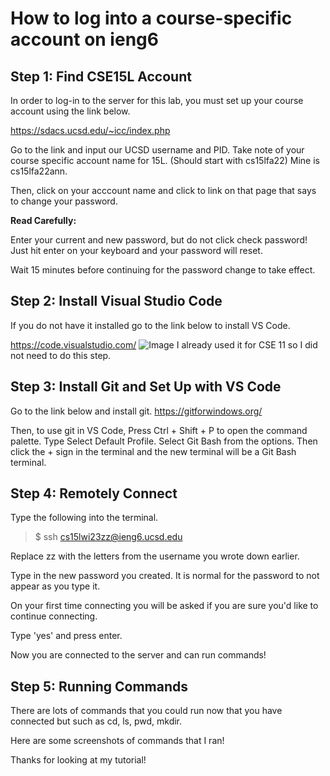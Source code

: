 # How to log into a course-specific account on ieng6

## Step 1: Find CSE15L Account

In order to log-in to the server for this lab, you must
set up your course account using the link below.

https://sdacs.ucsd.edu/~icc/index.php

Go to the link and input our UCSD username and PID.
Take note of your course specific account name for 15L.
(Should start with cs15lfa22)
Mine is cs15lfa22ann.

Then, click on your acccount name and click to link on that page
that says to change your password.

**Read Carefully:**

Enter your current and new password, but do not click check password!
Just hit enter on your keyboard and your password will reset.

Wait 15 minutes before continuing for the password change to take effect.

## Step 2: Install Visual Studio Code

If you do not have it installed go to the link below to install VS Code.

https://code.visualstudio.com/
![Image](https://github.com/mattqgoldberg/cse15l-lab-reports/INSTALL_VSCODE.png)
I already used it for CSE 11 so I did not need to do this step.

## Step 3: Install Git and Set Up with VS Code

Go to the link below and install git.
https://gitforwindows.org/

Then, to use git in VS Code, Press Ctrl + Shift + P to open the command palette.
Type Select Default Profile.
Select Git Bash from the options.
Then click the + sign in the terminal and the new terminal will
be a Git Bash terminal.

## Step 4: Remotely Connect

Type the following into the terminal.
> $ ssh cs15lwi23zz@ieng6.ucsd.edu

Replace zz with the letters from the username you wrote down earlier.

Type in the new password you created. It is normal for the password to not
appear as you type it.

On your first time connecting you will be asked if you are sure you'd like to
continue connecting.

Type 'yes' and press enter.

Now you are connected to the server and can run commands!

## Step 5: Running Commands

There are lots of commands that you could run now that
you have connected but such as cd, ls, pwd, mkdir.

Here are some screenshots of commands that I ran!

Thanks for looking at my tutorial!


